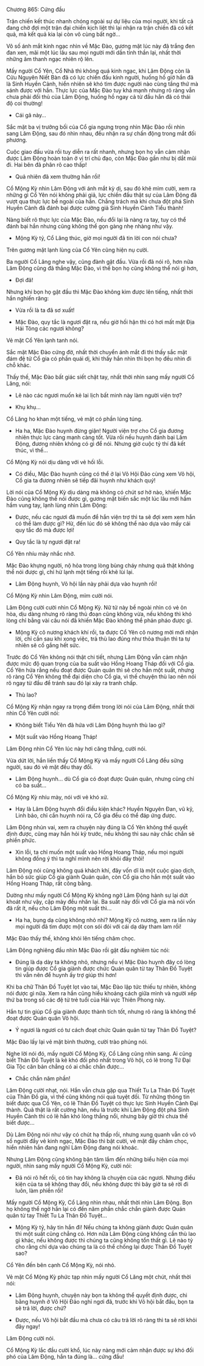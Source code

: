 




Chương 865: Cứng đầu


Trận chiến kết thúc nhanh chóng ngoài sự dự liệu của mọi người, khi tất cả đang chờ đợi một trận đại chiến kịch liệt thì lại nhận ra trận chiến đã có kết quả, mà kết quả kia lại còn vô cùng bất ngờ…

Vô số ánh mắt kinh ngạc nhìn về Mặc Đào, gương mặt lúc này đã trắng đen đan xen, mãi một lúc lâu sau mọi người mới dần tỉnh thần lại, nhất thời những âm thanh ngạc nhiên rộ lên.

Mấy người Cổ Yên, Cổ Nhã thì không quá kinh ngạc, khi Lâm Động còn là Cửu Nguyên Niết Bàn đã có lực chiến đấu kinh người, huống hồ giờ hắn đã là Sinh Huyền Cảnh, hiển nhiên sẽ khó tìm được người nào cùng tầng thứ mà sánh được với hắn. Thực lực của Mặc Đào tuy khá mạnh nhưng rõ ràng vẫn chưa phải đối thủ của Lâm Động, huống hồ ngay cả từ đầu hắn đã có thái độ coi thường!

- Cái gã này…

Sắc mặt ba vị trưởng bối của Cổ gia ngưng trọng nhìn Mặc Đào rồi nhìn sang Lâm Động, sau đó nhìn nhau, đều nhận ra sự chấn động trong mắt đối phương.

Cuộc giao đấu vừa rồi tuy diễn ra rất nhanh, nhưng bọn họ vẫn cảm nhận được Lâm Động hoàn toàn ở vị trí chủ đạo, còn Mặc Đào gần như bị dắt mũi đi. Hai bên đã phân rõ cao thấp!

- Quả nhiên đã xem thường hắn rồi!

Cổ Mộng Kỳ nhìn Lâm Động với ánh mắt kỳ dị, sau đó khẽ mỉm cười, xem ra những gì Cổ Yên nói không phải giả, lực chiến đấu thật sự của Lâm Động đã vượt qua thực lực bề ngoài của hắn. Chẳng trách mà khi chưa đột phá Sinh Huyền Cảnh đã đánh bại được cường giả Sinh Huyền Cảnh Tiểu thành!

Nàng biết rõ thực lực của Mặc Đào, nếu đổi lại là nàng ra tay, tuy có thể đánh bại hắn nhưng cũng không thể gọn gàng nhẹ nhàng như vậy.

- Mộng Kỳ tỷ, Cổ Lăng thúc, giờ mọi người đã tin lời con nói chưa?

Trên gương mặt lạnh lùng của Cổ Yên cũng hiện nụ cười.

Ba người Cổ Lăng nghe vậy, cũng đành gật đầu. Vừa rồi đã nói rõ, hơn nữa Lâm Động cũng đã thắng Mặc Đào, vì thế bọn họ cũng không thể nói gì hơn,

- Đợi đã!

Nhưng khi bọn họ gật đầu thì Mặc Đào không kìm được lên tiếng, nhất thời hắn nghiến răng:

- Vừa rồi là ta đã sơ xuất!

- Mặc Đào, quy tắc là ngươi đặt ra, nếu giờ hối hận thì có hơi mất mặt Địa Hải Tông các ngươi không?

Vẻ mặt Cổ Yên lạnh tanh nói.

Sắc mặt Mặc Đào cứng đờ, nhất thời chuyển ánh mắt đi thì thấy sắc mặt đám đệ tử Cổ gia có phần quái dị, khi thấy hắn nhìn thì bọn họ đều nhìn đi chỗ khác.

Thấy thế, Mặc Đào bất giác siết chặt tay, nhất thời nhìn sang mấy người Cổ Lăng, nói:

- Lẽ nào các ngươi muốn kẻ lai lịch bất minh này làm người viện trợ?

- Khụ khụ…

Cổ Lăng ho khan một tiếng, vẻ mặt có phần lúng túng.

- Ha ha, Mặc Đào huynh đừng giận! Người viện trợ cho Cổ gia đương nhiên thực lực càng mạnh càng tốt. Vừa rồi nếu huynh đánh bại Lâm Động, đương nhiên không có gì để nói. Nhưng giờ cuộc tỷ thí đã kết thúc, vì thế…

Cổ Mộng Kỳ nói dịu dàng với vẻ hối lỗi.

- Có điều, Mặc Đào huynh cũng có thể ở lại Võ Hội Đảo cùng xem Võ hội, Cổ gia ta đương nhiên sẽ tiếp đãi huynh như khách quý!

Lời nói của Cổ Mộng Kỳ dịu dàng mà không có chút sơ hở nào, khiến Mặc Đào cũng không thể nói được gì, gương mặt biến sắc một lúc lâu mới hầm hầm vung tay, lạnh lùng nhìn Lâm Động:

- Được, nếu các ngươi đã muốn để hắn viện trợ thì ta sẽ đợi xem xem hắn có thể làm được gì? Hừ, đến lúc đó sẽ không thể nào dựa vào mấy cái quy tắc đó mà được lợi!

- Quy tắc là tự ngươi đặt ra!

Cổ Yên nhíu mày nhắc nhở.

Mặc Đào khựng người, nộ hỏa trong lòng bùng cháy nhưng quả thật không thể nói được gì, chỉ hừ lạnh một tiếng rồi khẽ lùi lại.

- Lâm Động huynh, Võ hội lần này phải dựa vào huynh rồi!

Cổ Mộng Kỳ nhìn Lâm Động, mỉm cười nói.

Lâm Động cười cười nhìn Cổ Mộng Kỳ. Nữ tử này bề ngoài nhìn có vẻ ôn hòa, dịu dàng nhưng rõ ràng thủ đoạn cũng không vừa, nếu không thì khó lòng chỉ bằng vài câu nói đã khiến Mặc Đào không thể phản pháo được gì.

- Mộng Kỳ cô nương khách khí rồi, ta được Cổ Yên cô nương mời mới nhận lời, chỉ cần sau khi xong việc, trả thù lao đúng như thỏa thuận thì ta tự nhiên sẽ cố gắng hết sức.

Trước đó Cổ Yên không nói thật chi tiết, nhưng Lâm Động vẫn cảm nhận được mức độ quan trọng của ba suất vào Hồng Hoang Tháp đối với Cổ gia. Cổ Yên hứa rằng nếu đoạt được Quán quân thì sẽ cho hắn một suất, nhưng rõ ràng Cổ Yên không thể đại diện cho Cổ gia, vì thế chuyện thù lao nên nói rõ ngay từ đầu để tránh sau đó lại xảy ra tranh chấp.

- Thù lao?

Cổ Mộng Kỳ nhận ngay ra trọng điểm trong lời nói của Lâm Động, nhất thời nhìn Cổ Yên cười nói:

- Không biết Tiểu Yên đã hứa với Lâm Động huynh thù lao gì?

- Một suất vào Hồng Hoang Tháp!

Lâm Động nhìn Cổ Yên lúc này hơi căng thẳng, cười nói.

Vừa dứt lời, hắn liền thấy Cổ Mộng Kỳ và mấy người Cổ Lăng đều sững người, sau đó vẻ mặt đều thay đổi.

- Lâm Động huynh… dù Cổ gia có đoạt được Quán quân, nhưng cũng chỉ có ba suất…

Cổ Mộng Kỳ nhíu mày, nói với vẻ khó xử.

- Hay là Lâm Động huynh đổi điều kiện khác? Huyền Nguyên Đan, vũ kỹ, Linh bảo, chỉ cần huynh nói ra, Cổ gia đều có thể đáp ứng được.

Lâm Động nhún vai, xem ra chuyện này đúng là Cổ Yên không thể quyết định được, cũng may hắn hỏi kỹ trước, nếu không thì sau này chắc chắn sẽ phiền phức.

- Xin lỗi, ta chỉ muốn một suất vào Hồng Hoang Tháp, nếu mọi người không đồng ý thì ta nghĩ mình nên rời khỏi đây thôi!

Lâm Động nói cũng không quá khách khí, đây vốn dĩ là một cuộc giao dịch, hắn bỏ sức giúp Cổ gia giành Quán quân, còn Cổ gia cho hắn một suất vào Hồng Hoang Tháp, rất công bằng.

Dường như mấy người Cổ Mộng Kỳ không ngờ Lâm Động hành sự lại dứt khoát như vậy, cặp mày đều nhăn lại. Ba suất này đối với Cổ gia mà nói vốn đã rất ít, nếu cho Lâm Động một suất thì…

- Ha ha, bụng dạ cũng không nhỏ nhỉ? Mộng Kỳ cô nương, xem ra lần này mọi người đã tìm được một con sói đói với cái dạ dày tham lam rồi!

Mặc Đào thấy thế, không khỏi lên tiếng châm chọc.

Lâm Động nghiêng đầu nhìn Mặc Đào rồi gật đầu nghiêm túc nói:

- Đúng là dạ dày ta không nhỏ, nhưng nếu vị Mặc Đào huynh đây có lòng tin giúp được Cổ gia giành được chức Quán quân từ tay Thân Đồ Tuyệt thì vẫn nên để huynh ấy trợ giúp thì hơn!

Khi ba chữ Thân Đồ Tuyệt lọt vào tai, Mặc Đào lập tức thiếu tự nhiên, không nói được gì nữa. Xem ra hắn cũng hiểu khoảng cách giữa mình và người xếp thứ ba trong số các đệ tử trẻ tuổi của Hải vực Thiên Phong này.

Hắn tự tin giúp Cổ gia giành được thành tích tốt, nhưng rõ ràng là không thể đoạt được Quán quân Võ hội.

- Ý ngươi là ngươi có tư cách đoạt chức Quán quân từ tay Thân Đồ Tuyệt?

Mặc Đào lấy lại vẻ mặt bình thường, cười trào phúng nói.

Nghe lời nói đó, mấy người Cổ Mộng Kỳ, Cổ Lăng cũng nhìn sang. Ai cũng biết Thân Đồ Tuyệt là kẻ khó đối phó nhất trong Võ hội, có lẽ trong Tứ Đại Gia Tộc căn bản chẳng có ai chắc chắn được…

- Chắc chắn năm phần!

Lâm Động cười nhạt, nói. Hắn vẫn chưa gặp qua Thiết Tu La Thân Đồ Tuyệt của Thân Đồ gia, vì thế cũng không nói quá tuyệt đối. Từ những thông tin biết được qua Cổ Yên, có lẽ Thân Đồ Tuyệt có thực lực Sinh Huyền Cảnh Đại thành. Quả thật là rất cường hãn, nếu là trước khi Lâm Động đột phá Sinh Huyền Cảnh thì có lẽ hắn khó lòng thắng nổi, nhưng bây giờ thì chưa thể biết được…

Dù Lâm Động nói như vậy có chút hạ thấp rồi, nhưng xung quanh vẫn có vô số người đầy vẻ kinh ngạc, Mặc Đào thì bật cười, vẻ mặt đầy châm chọc, hiển nhiên hắn đang nghĩ Lâm Động đang nói khoác.

Nhưng Lâm Động cũng không bận tâm lắm đến những biểu hiện của mọi người, nhìn sang mấy người Cổ Mộng Kỳ, cười nói:

- Đã nói rõ hết rồi, có tin hay không là chuyện của các ngươi. Nhưng điều kiện của ta sẽ không thay đổi, nếu không được thì bây giờ ta sẽ rời đi luôn, làm phiền rồi!

Mấy người Cổ Mộng Kỳ, Cổ Lăng nhìn nhau, nhất thời nhìn Lâm Động. Bọn họ không thể ngờ hắn lại có đến năm phần chắc chắn giành được Quán quân từ tay Thiết Tu La Thân Đồ Tuyệt…

- Mộng Kỳ tỷ, hãy tin hắn đi! Nếu chúng ta không giành được Quán quân thì một suất cũng chẳng có. Hơn nữa Lâm Động cũng không cần thù lao gì khác, nếu không được thì chúng ta cũng không tổn thất gì. Lẽ nào tỷ cho rằng chỉ dựa vào chúng ta là có thể chống lại được Thân Đồ Tuyệt sao?

Cổ Yên đến bên cạnh Cổ Mộng Kỳ, nói nhỏ.

Vẻ mặt Cổ Mộng Kỳ phức tạp nhìn mấy người Cổ Lăng một chút, nhất thời nói:

- Lâm Động huynh, chuyện này bọn ta không thể quyết định được, chi bằng huynh ở Võ Hội Đảo nghỉ ngơi đã, trước khi Võ hội bắt đầu, bọn ta sẽ trả lời, được chứ?

- Được, nếu Võ hội bắt đầu mà chưa có câu trả lời rõ ràng thì ta sẽ rời khỏi đây ngay!

Lâm Động cười nói.

Cổ Mộng Kỳ lắc đầu cười khổ, lúc này nàng mới cảm nhận được sự khó đối phó của Lâm Động, hắn ta đúng là… cứng đầu!




